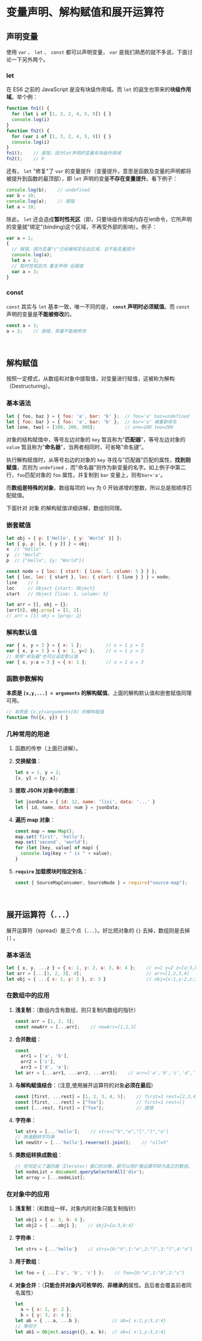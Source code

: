 
# 变量声明、解构赋值和展开运算符

## 声明变量

使用 `var` 、 `let` 、 `const` 都可以声明变量， `var` 是我们熟悉的就不多说，下面讨论一下另外两个。

### let

在 ES6 之前的 JavaScript 是没有块级作用域。而 `let` 的诞生也带来的**块级作用域**。举个例：

``` js
function fn1() {
  for (let i of [1, 3, 2, 4, 5, 9]) { }
  console.log(i)
}
function fn2() {
  for (var i of [1, 3, 2, 4, 5, 9]) { }
  console.log(i)
}
fn1();    // 报错，因为let声明的变量有块级作用域
fn2();    // 9
```

还有， `let` "修复"了 `var` 的变量提升（变量提升，意思是函数及变量的声明都将被提升到函数的最顶部），即 `let` 声明的变量**不存在变量提升**。看下例子：

``` js
console.log(b);    // undefined
var b = 10;
console.log(a);    // 报错
let a = 10;
```

除此， `let` 还会造成**暂时性死区**（即，只要块级作用域内存在let命令，它所声明的变量就"绑定"(binding)这个区域，不再受外部的影响）。例子：

``` js
var a = 1;
{
  // 报错。因为变量"c"已经被绑定在此区域，且不能变量提升
  console.log(a);
  let a = 2;
  // 暂时性死区内 重复声明 会报错
  var a = 3;
}
```

### const

`const` 其实与 `let` 基本一致，唯一不同的是， **`const` 声明时必须赋值**。而 `const` 声明的变量是**不能被修改**的。

``` js
const a = 1;
a = 2;    // 报错，常量不能被修改
```

</br>

## 解构赋值

按照一定模式，从数组和对象中提取值，对变量进行赋值，这被称为解构（Destructuring）。

### 基本语法

``` js
let { foo, baz } = { foo: 'a', bar: 'b' };  // foo='a' baz=undefined
let { foo: bar } = { foo: 'a', bar: 'b' };  // bar='a' 被重新命名
let [one, two] = [100, 200, 300];           // one=100 two=200
```

对象的结构赋值中，等号左边对象的 `key` 暂且称为"**匹配器**"，等号左边对象的 `value` 暂且称为"**命名器**"，当两者相同时，可省略"命名键"。

执行解构赋值时，从等号右边的对象的 `key` 寻找与"匹配器"匹配的属性，**找到则赋值**，否则为 `undefined` ，而"命名器"则作为新变量的名字。如上例子中第二行，`foo`匹配对象的 `foo` 属性，并复制到 `bar` 变量上，则有`bar='a'`。

而**数组是特殊的对象**，数组每项的 `key` 为 0 开始递增的整数，所以总是按顺序匹配赋值。

下面针对 对象 的解构赋值详细讲解，数组则同理。

### 嵌套赋值

``` js
let obj = { p: ['Hello', { y: 'World' }] };
let { p, p: [x, { y }] } = obj;
x  // "Hello"
y  // "World"
p  // ["Hello", {y: "World"}]

const node = { loc: { start: { line: 1, column: 5 } } };
let { loc, loc: { start }, loc: { start: { line } } } = node;
line    // 1
loc     // Object {start: Object}
start   // Object {line: 1, column: 5}

let arr = [], obj = {};
[arr[0], obj.prop] = [1, 2];
// arr = [1] obj = {prop: 2}
```

### 解构默认值

``` js
var { x, y = 3 } = { x: 1 };         // x = 1 y = 3
var { x, y = 3 } = { x: 1, y=2 };    // x = 1 y = 2
// 使用"命名器"也可以设定默认值
var { x, y:a = 3 } = { x: 1 };       // x = 1 a = 3
```

### 函数参数解构

**本质是 `[x,y,...] = arguments` 的解构赋值**。上面的解构默认值和嵌套赋值同理可用。

``` js
// 本质是 {x,y}=arguments[0] 的解构赋值
function fn({x, y}) { }
```

### 几种常用的用途

1. 函数的传参（上面已讲解）。

2. **交换赋值**：

    ``` js
    let x = 1, y = 2;
    [x, y] = [y, x];
    ```

3. **提取 JSON 对象中的数据**：

    ``` js
    let jsonData = { id: 12, name: 'lisi', data: '...' }
    let { id, name, data: num } = jsonData;
    ```

4. **遍历 map 对象**：

    ``` js
    const map = new Map();
    map.set('first', 'hello');
    map.set('second', 'world');
    for (let [key, value] of map) {
      console.log(key + " is " + value);
    }
    ```

5. **`require` 加载模块时指定别名**：

    ``` js
    const { SourceMapConsumer, SourceNode } = require("source-map");
    ```

</br>

## 展开运算符（`...`）

展开运算符（spread）是三个点（`...`）。好比把对象的 `{}` 去掉，数组则是去掉 `[]` 。

### 基本语法

``` js
let { x, y, ...z } = { x: 1, y: 2, a: 3, b: 4 };    // x=1 y=2 z={a:3,b:4}
let arr = [...[1, 2, 3], 4];                        // arr=[1,2,3,4]
let obj = { ...{ x: 1, y: 2 }, z: 3 }               // obj={x:1,y:2,z:3}
```

### 在数组中的应用

1. **浅复制**：（数组内含有数组，则只复制内数组的指针）

    ``` js
    const arr = [1, 2, 3];
    const newArr = [...arr];    // newArr=[1,2,3]
    ```

2. **合并数组**：

    ``` js
    const
      arr1 = ['a', 'b'],
      arr2 = ['c'],
      arr3 = ['d', 'e'];
    let arr = [...arr1, ...arr2, ...arr3];    // arr=['a','b','c','d','e']
    ```

3. **与解构赋值结合**：（注意,使用展开运算符的对象**必须在最后**）

    ``` js
    const [first, ...rest] = [1, 2, 3, 4, 5];    // first=1 rest=[2,3,4,5]
    const [first, ...rest] = ["foo"];            // first=1 rest=[]
    const [...rest, first] = ["foo"];            // 报错
    ```

4. **字符串**：

    ``` js
    let strs = [...'hello'];    // strs=["h","e","l","l","o"]
    // 快速翻转字符串
    let newStr = [...'hello'].reverse().join();    // "olleh"
    ```

5. **类数组转换成数组**：

    ``` js
    // 任何定义了遍历器（Iterator）接口的对象，都可以用扩展运算符转为真正的数组。
    let nodeList = document.querySelectorAll('div');
    let array = [...nodeList];
    ```

### 在对象中的应用

1. **浅复制**：（和数组一样，对象内的对象只能复制指针）

    ``` js
    let obj1 = { a: 3, b: 4 };
    let obj2 = { ...obj1 };    // obj2={a:3,b:4}
    ```

2. **字符串**：

    ``` js
    let strs = {...'hello'}    // strs={0:"h",1:"e",2:"l",3:"l",4:"o"}
    ```

3. **用于数组**：

    ``` js
    let foo = { ...['a', 'b', 'c'] };    // foo={0:"a",1:"b",2:"c"}
    ```

4. **对象合并**：（**只能合并对象内可枚举的**，**非继承的**属性。且后者会覆盖前者同名属性）

    ``` js
    let
      a = { x: 1, y: 2 },
      b = { y: 3, z: 4 };
    let ab = { ...a, ...b };            // ab={ x:1,y:3,z:4}
    // 等同于
    let ab1 = Object.assign({}, a, b);  // ab={ x:1,y:3,z:4}
    ```
